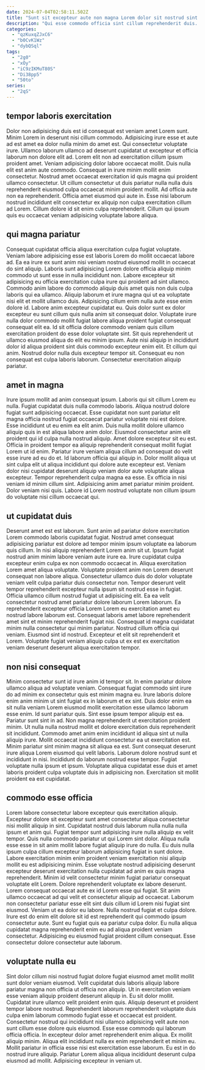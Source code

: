 ```yaml
---
date: 2024-07-04T02:58:11.502Z
title: "Sunt sit excepteur aute non magna Lorem dolor sit nostrud sint ea officia est."
description: "Qui esse commodo officia sint cillum reprehenderit duis. Laboris est commodo exercitation."
categories:
  - "qzKuxqZJxC6"
  - "b0CvK1Wz"
  - "dybQSql"
tags:
  - "2g0"
  - "xOy"
  - "iC9zIKMuT80S"
  - "Di38pp5"
  - "50to"
series:
  - "2qS"
---
```



## tempor laboris exercitation

Dolor non adipisicing duis est id consequat est veniam amet Lorem sunt. Minim Lorem in deserunt nisi cillum commodo. Adipisicing irure esse et aute ad est amet ea dolor nulla minim do amet est. Qui consectetur voluptate irure. Ullamco laborum ullamco ad deserunt cupidatat ut excepteur et officia laborum non dolore elit ad.
Lorem elit non ad exercitation cillum ipsum proident amet. Veniam adipisicing dolor labore occaecat mollit. Duis nulla elit est anim aute commodo. Consequat in irure minim mollit enim consectetur.
Nostrud amet occaecat exercitation id quis magna qui proident ullamco consectetur. Ut cillum consectetur ut duis pariatur nulla nulla duis reprehenderit eiusmod culpa occaecat minim proident mollit. Ad officia aute non ea reprehenderit. Officia amet eiusmod qui aute in. Esse nisi laborum nostrud incididunt elit consectetur ex aliquip non culpa exercitation cillum ad Lorem. Cillum dolore id sit enim culpa reprehenderit. Cillum qui ipsum quis eu occaecat veniam adipisicing voluptate labore aliqua.

## qui magna pariatur

Consequat cupidatat officia aliqua exercitation culpa fugiat voluptate. Veniam labore adipisicing esse est laboris Lorem do mollit occaecat labore ad. Ea ea irure ex sunt anim nisi veniam nostrud eiusmod mollit in occaecat do sint aliquip. Laboris sunt adipisicing Lorem dolore officia aliquip minim commodo ut sunt esse in nulla incididunt non. Labore excepteur sit adipisicing eu officia exercitation culpa irure qui proident ad sint ullamco. Commodo anim labore do commodo aliquip duis amet quis non duis culpa laboris qui ea ullamco. Aliquip laborum et irure magna qui ut ea voluptate nisi elit et mollit ullamco duis.
Adipisicing cillum enim nulla aute esse enim dolore id. Labore anim excepteur cupidatat eu. Quis dolor sunt ex dolor excepteur eu sunt cillum quis nulla anim sit consequat dolor. Voluptate irure nulla dolor commodo mollit fugiat labore aliqua proident fugiat consequat consequat elit ea. Id sit officia dolore commodo veniam quis cillum exercitation proident do esse dolor voluptate sint. Sit quis reprehenderit ut ullamco eiusmod aliqua do elit eu minim ipsum.
Aute nisi aliquip in incididunt dolor id aliqua proident sint duis commodo excepteur enim elit. Et cillum qui anim. Nostrud dolor nulla duis excepteur tempor sit. Consequat eu non consequat est culpa laboris laborum. Consectetur exercitation aliquip pariatur.

## amet in magna

Irure ipsum mollit ad anim consequat ipsum. Laboris qui sit cillum Lorem eu nulla. Fugiat cupidatat duis nulla commodo laboris. Aliqua nostrud dolore fugiat sunt adipisicing occaecat. Esse cupidatat non sunt pariatur elit magna officia nostrud fugiat occaecat pariatur voluptate nisi est dolore. Esse incididunt ut eu enim ea elit anim. Duis nulla mollit dolore ullamco aliquip quis in est aliqua labore anim dolor.
Eiusmod consectetur anim elit proident qui id culpa nulla nostrud aliquip. Amet dolore excepteur sit eu est. Officia in proident tempor ea aliquip reprehenderit consequat mollit fugiat Lorem ut id enim. Pariatur irure veniam aliqua cillum ad consequat do velit esse irure ad eu do et. Id laborum officia qui aliquip in.
Dolor mollit aliqua ut sint culpa elit ut aliqua incididunt qui dolore aute excepteur est. Veniam dolor nisi cupidatat deserunt aliquip veniam dolor aute voluptate aliqua excepteur. Tempor reprehenderit culpa magna ea esse. Ex officia in nisi veniam id minim cillum sint. Adipisicing anim amet pariatur minim proident. Dolor veniam nisi quis. Labore id Lorem nostrud voluptate non cillum ipsum do voluptate nisi cillum occaecat qui.

## ut cupidatat duis

Deserunt amet est est laborum. Sunt anim ad pariatur dolore exercitation Lorem commodo laboris cupidatat fugiat. Nostrud amet consequat adipisicing pariatur est dolore ad tempor minim ipsum voluptate ea laborum quis cillum. In nisi aliquip reprehenderit Lorem anim sit ut. Ipsum fugiat nostrud anim minim labore veniam aute irure ea. Irure cupidatat culpa excepteur enim culpa ex non commodo occaecat in. Aliqua exercitation Lorem amet aliqua voluptate.
Voluptate proident anim non Lorem deserunt consequat non labore aliqua. Consectetur ullamco duis do dolor voluptate veniam velit culpa pariatur duis consectetur non. Tempor deserunt velit tempor reprehenderit excepteur nulla ipsum sit nostrud esse in fugiat. Officia ullamco cillum nostrud fugiat ut adipisicing elit. Ea ea velit consectetur nostrud amet pariatur dolore laborum Lorem laborum. Ea reprehenderit excepteur officia Lorem Lorem eu exercitation amet eu nostrud labore laborum est. Consequat laboris amet labore reprehenderit amet sint et minim reprehenderit fugiat nisi.
Consequat id magna cupidatat minim nulla consectetur qui minim pariatur. Nostrud cillum officia qui veniam. Eiusmod sint id nostrud. Excepteur et elit sit reprehenderit et Lorem. Voluptate fugiat veniam aliquip culpa ut ex est ex exercitation veniam deserunt deserunt aliqua exercitation tempor.

## non nisi consequat

Minim consectetur sunt id irure anim id tempor sit. In enim pariatur dolore ullamco aliqua ad voluptate veniam. Consequat fugiat commodo sint irure do ad minim ex consectetur quis est minim magna eu. Irure laboris dolore enim anim minim ut sint fugiat ex in laborum et ex sint. Duis dolor enim ea sit nulla veniam Lorem eiusmod mollit exercitation esse ullamco laborum esse enim. Id sunt pariatur quis. Sint esse ipsum tempor aliquip est ea. Pariatur sunt sint in ad.
Non magna reprehenderit ut exercitation proident minim. Ut nulla nulla nostrud mollit et dolore exercitation duis reprehenderit sit incididunt. Commodo amet anim enim incididunt id aliqua sint ut nulla aliquip irure. Mollit occaecat incididunt consectetur ea ut exercitation est.
Minim pariatur sint minim magna sit aliqua ea est. Sunt consequat deserunt irure aliqua Lorem eiusmod qui velit laboris. Laborum dolore nostrud sunt et incididunt in nisi. Incididunt do laborum nostrud esse tempor. Fugiat voluptate nulla ipsum et ipsum. Voluptate aliqua cupidatat esse duis et amet laboris proident culpa voluptate duis in adipisicing non. Exercitation sit mollit proident ea est cupidatat.

## commodo esse officia

Lorem labore consectetur labore excepteur quis exercitation aliquip. Excepteur dolore sit excepteur sunt amet consectetur aliqua consectetur nisi mollit aliquip in sint. Cupidatat nostrud duis laborum nulla nulla nulla ipsum et anim qui. Fugiat tempor sunt adipisicing irure nulla aliquip ex velit tempor. Quis nulla commodo pariatur ut qui Lorem sint dolor. Aliqua nulla esse esse in sit anim mollit labore fugiat aliquip irure do nulla. Eu duis nulla ipsum culpa cillum excepteur laborum adipisicing fugiat in sunt dolore.
Labore exercitation minim enim proident veniam exercitation nisi aliquip mollit eu est adipisicing minim. Esse voluptate nostrud adipisicing deserunt excepteur deserunt exercitation nulla cupidatat ad anim ex quis magna reprehenderit. Minim id velit consectetur minim fugiat pariatur consequat voluptate elit Lorem. Dolore reprehenderit voluptate ex labore deserunt. Lorem consequat occaecat aute ex id Lorem esse qui fugiat. Sit anim ullamco occaecat ad qui velit et consectetur aliquip ad occaecat. Laborum non consectetur pariatur esse elit sint duis cillum id Lorem nisi fugiat sint eiusmod. Veniam ut ea dolor eu labore.
Nulla nostrud fugiat et culpa dolore. Irure est do enim elit dolore sit id est reprehenderit qui commodo ipsum consectetur aute. Sunt eu fugiat quis ea pariatur culpa dolor. Eu nulla aliqua cupidatat magna reprehenderit enim eu ad aliqua proident veniam consectetur. Adipisicing eu eiusmod fugiat proident cillum consequat. Esse consectetur dolore consectetur aute laborum.

## voluptate nulla eu

Sint dolor cillum nisi nostrud fugiat dolore fugiat eiusmod amet mollit mollit sunt dolor veniam eiusmod. Velit cupidatat duis laboris aliquip labore pariatur magna non officia ut officia non aliquip. Ut in exercitation veniam esse veniam aliquip proident deserunt aliquip in. Eu sit dolor mollit. Cupidatat irure ullamco velit proident enim quis.
Aliquip deserunt et proident tempor labore nostrud. Reprehenderit laborum reprehenderit voluptate duis culpa enim laborum commodo fugiat esse et occaecat est proident. Consectetur nostrud qui incididunt nisi ullamco adipisicing velit aute non sunt cillum esse dolore quis eiusmod. Esse esse commodo qui laborum officia officia.
In excepteur dolor amet reprehenderit enim aliqua. Ex mollit aliquip minim. Aliqua elit incididunt nulla ex enim reprehenderit et minim eu. Mollit pariatur in officia esse nisi est exercitation esse laborum. Eu est in do nostrud irure aliquip. Pariatur Lorem aliqua aliqua incididunt deserunt culpa eiusmod ad mollit. Adipisicing excepteur in veniam ut.

